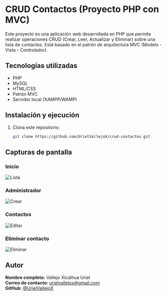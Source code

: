 # CRUD Contactos (Proyecto PHP con MVC)

Este proyecto es una aplicación web desarrollada en PHP que permite realizar operaciones CRUD (Crear, Leer, Actualizar y Eliminar) sobre una lista de contactos. Está basado en el patrón de arquitectura MVC (Modelo - Vista - Controlador).

## Tecnologías utilizadas

- PHP
- MySQL
- HTML/CSS
- Patrón MVC
- Servidor local (XAMPP/WAMP)

## Instalación y ejecución

1. Clona este repositorio:
   ```bash
   git clone https://github.com/UrielVallejoX/crud-contactos.git

## Capturas de pantalla

### Inicio
![Lista](https://drive.google.com/file/d/1bkqRP0d_xPSYt9D9Lr8KqbUWX1yBGWSD/view?usp=sharing)

### Administrador
![Crear](https://drive.google.com/file/d/1_CMbZNomTaOCcpGYtOMB5Gcj_KvuHEqd/view?usp=sharing)

### Contactos
![Editar](https://drive.google.com/file/d/1XmhL24gk7yZ8wSCH6B9Kqxa4-UVXSb_0/view?usp=sharing)

### Eliminar contacto
![Eliminar](https://drive.google.com/file/d/19cpZhY7sLc24_Tlrzsdsa1LMpvo6hoX1/view?usp=sharing)

## Autor

**Nombre completo:** Vallejo Xicalhua Uriel  
**Correo de contacto:** urielvallejox@gmail.com  
**GitHub:** [@UrielVallejoX](https://github.com/UrielVallejoX)
